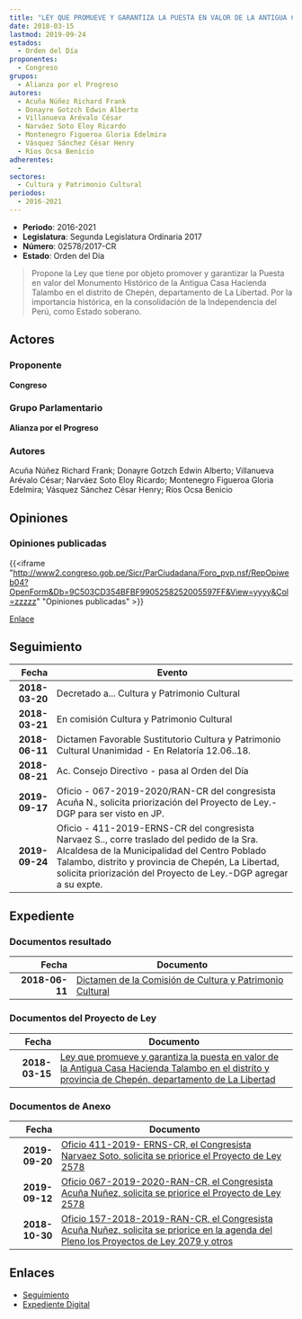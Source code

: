 ```yaml
---
title: "LEY QUE PROMUEVE Y GARANTIZA LA PUESTA EN VALOR DE LA ANTIGUA CASA HACIENDA TALAMBO EN EL DISTRITO Y PROVINCIA DE CHEPÉN, DEPARTAMENTO DE LA LIBERTAD"
date: 2018-03-15
lastmod: 2019-09-24
estados: 
  - Orden del Día
proponentes: 
  - Congreso
grupos: 
  - Alianza por el Progreso
autores: 
  - Acuña Núñez Richard Frank
  - Donayre Gotzch Edwin Alberto
  - Villanueva Arévalo César
  - Narváez Soto Eloy Ricardo
  - Montenegro Figueroa Gloria Edelmira
  - Vásquez Sánchez César Henry
  - Ríos Ocsa Benicio
adherentes: 
  - 
sectores: 
  - Cultura y Patrimonio Cultural
periodos: 
  - 2016-2021
---
```


- **Periodo**: 2016-2021
- **Legislatura**: Segunda Legislatura Ordinaria 2017
- **Número**: 02578/2017-CR
- **Estado**: Orden del Día

> Propone la Ley que tiene por objeto promover y garantizar la Puesta en valor del Monumento Histórico de la Antigua Casa Hacienda Talambo en el distrito de Chepén, departamento de La Libertad. Por la importancia histórica, en la consolidación de la Independencia del Perú, como Estado soberano.


## Actores

### Proponente

**Congreso**

### Grupo Parlamentario

**Alianza por el Progreso**

### Autores

Acuña Núñez Richard Frank; Donayre Gotzch Edwin Alberto; Villanueva Arévalo César; Narváez Soto Eloy Ricardo; Montenegro Figueroa Gloria Edelmira; Vásquez Sánchez César Henry; Ríos Ocsa Benicio


## Opiniones

### Opiniones publicadas

{{<iframe "http://www2.congreso.gob.pe/Sicr/ParCiudadana/Foro_pvp.nsf/RepOpiweb04?OpenForm&Db=9C503CD354BFBF9905258252005597FF&View=yyyy&Col=zzzzz" "Opiniones publicadas" >}}

[Enlace](http://www2.congreso.gob.pe/Sicr/ParCiudadana/Foro_pvp.nsf/RepOpiweb04?OpenForm&Db=9C503CD354BFBF9905258252005597FF&View=yyyy&Col=zzzzz)

## Seguimiento

| Fecha | Evento |
|------:|--------|
| **2018-03-20** | Decretado a... Cultura y Patrimonio Cultural|
| **2018-03-21** | En comisión Cultura y Patrimonio Cultural|
| **2018-06-11** | Dictamen Favorable Sustitutorio Cultura y Patrimonio Cultural Unanimidad - En Relatoría 12.06..18.|
| **2018-08-21** | Ac. Consejo Directivo - pasa al Orden del Día|
| **2019-09-17** | Oficio - 067-2019-2020/RAN-CR del congresista Acuña N., solicita priorización del Proyecto de Ley.-DGP para ser visto en JP.|
| **2019-09-24** | Oficio - 411-2019-ERNS-CR del congresista Narvaez S.., corre traslado del pedido de la Sra. Alcaldesa de la Municipalidad del Centro Poblado Talambo, distrito y provincia de Chepén, La Libertad, solicita priorización del Proyecto de Ley.-DGP agregar a su expte.|


## Expediente


### Documentos resultado

| Fecha | Documento |
|------:|--------|
| **2018-06-11** | [Dictamen de la Comisión de Cultura y Patrimonio Cultural](http://www.leyes.congreso.gob.pe/Documentos/2016_2021/Dictamenes/Proyectos_de_Ley/02578DC05MAY20180611.pdf) |

### Documentos del Proyecto de Ley

| Fecha | Documento |
|------:|--------|
| **2018-03-15** | [Ley que promueve y garantiza la puesta en valor de la Antigua Casa Hacienda Talambo en el distrito y provincia de Chepén, departamento de La Libertad](http://www.leyes.congreso.gob.pe/Documentos/2016_2021/Proyectos_de_Ley_y_de_Resoluciones_Legislativas/PL0257820180315.pdf) |

### Documentos de Anexo

| Fecha | Documento |
|------:|--------|
| **2019-09-20** | [Oficio 411-2019- ERNS-CR, el Congresista Narvaez Soto, solicita se priorice el Proyecto de Ley 2578](http://www.leyes.congreso.gob.pe/Documentos/2016_2021/Oficios/Congresistas/OFICIO-411-2019-ERNS-CR.pdf) |
| **2019-09-12** | [Oficio 067-2019-2020-RAN-CR, el Congresista Acuña Nuñez, solicita se priorice el Proyecto de Ley 2578](http://www.leyes.congreso.gob.pe/Documentos/2016_2021/Oficios/Congresistas/OFICIO-067-2019-2020-RAN-CR.pdf) |
| **2018-10-30** | [Oficio 157-2018-2019-RAN-CR, el Congresista Acuña Nuñez, solicita se priorice en la agenda del Pleno los Proyectos de Ley 2079 y otros](http://www.leyes.congreso.gob.pe/Documentos/2016_2021/Oficios/Congresistas/OFICIO-157-2018-2019-RAN-CR.pdf) |

## Enlaces 

- [Seguimiento](http://www2.congreso.gob.pe/Sicr/TraDocEstProc/CLProLey2016.nsf/f7fff46988ca05b1052578e100829cc7/ac0a69647819105905258252005e2aea?OpenDocument)
- [Expediente Digital](http://www2.congreso.gob.pe/Sicr/TraDocEstProc/CLProLey2016.nsf/f7fff46988ca05b1052578e100829cc7/ac0a69647819105905258252005e2aea?OpenDocument&Click=05257FB7005EB655.eb71d0cf91d8294e05256cdf006b5706/$Body/0.1C6C)

